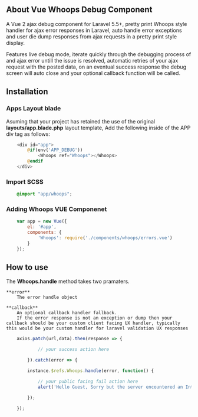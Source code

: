 ## About Vue Whoops Debug Component

A Vue 2 ajax debug component for Laravel 5.5+, pretty print Whoops style handler for ajax error responses in Laravel, auto handle error exceptions and user die dump responses from ajax requests in a pretty print style display.

Features live debug mode, iterate quickly through the debugging process of and ajax error untill the issue is resolved, automatic retries of your ajax request with the posted data, on an eventual success response the debug screen will auto close and your optional callback function will be called.

## Installation

### Apps Layout blade

Asuming that your project has retained the use of the original **layouts/app.blade.php** layout template, Add the following inside of the APP div tag as follows:

```php
	<div id="app">
		@if(env('APP_DEBUG'))
			<Whoops ref="Whoops"></Whoops>
		@endif
	</div>
```

### Import SCSS

```scss
	@import "app/whoops";
```


### Adding Whoops VUE Componenet

```javascript
	var app = new Vue({
		el: '#app',
		components: {
			'Whoops': require('./components/whoops/errors.vue')
		}
	});
```

## How to use

The **Whoops.handle** method takes two pramaters.

	**error**
		The error handle object

	**callback**
		An optional callback handler fallback.
		If the error response is not an exception or dump then your callback should be your custom client facing UX handler, typically this would be your custom handler for laravel validation UX responses

```javascript
	axios.patch(url,data).then(response => {

			// your success action here

		}).catch(error => {

		instance.$refs.Whoops.handle(error, function() {

			// your public facing fail action here
			alert('Hello Guest, Sorry but the server encountered an Internal Server Error during the processing your request!');

		});

	});
```
